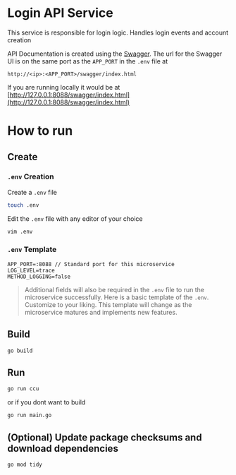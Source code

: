 # Login API Service
This service is responsible for login logic. Handles login events and account creation

API Documentation is created using the [Swagger](https://swagger.io/). The url for the Swagger UI is on the same port as the `APP_PORT` in the `.env` file at 

```
http://<ip>:<APP_PORT>/swagger/index.html
``` 

If you are running locally it would be at [http://127.0.0.1:8088/swagger/index.html](http://127.0.0.1:8088/swagger/index.html)

# How to run

## Create
### `.env` Creation
Create a `.env` file
```bash
touch .env
```
Edit the `.env` file with any editor of your choice
```bash
vim .env
```

### `.env` Template
```
APP_PORT=:8088 // Standard port for this microservice
LOG_LEVEL=trace
METHOD_LOGGING=false
```
> Additional fields will also be required in the `.env` file to run the microservice successfully. Here is a basic template of the `.env`. Customize to your liking. This template will change as the microservice matures and implements new features.

## Build
```bash
go build
```
## Run
```bash
go run ccu
```
or if you dont want to build
```bash
go run main.go
```
## (Optional) Update package checksums and download dependencies
```
go mod tidy
``` 
